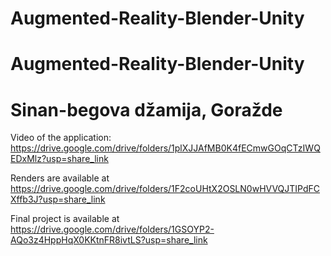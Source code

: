 # Augmented-Reality-Blender-Unity


# Augmented-Reality-Blender-Unity
# Sinan-begova džamija, Goražde

Video of the application: https://drive.google.com/drive/folders/1plXJJAfMB0K4fECmwGOqCTzIWQEDxMlz?usp=share_link

Renders are available at https://drive.google.com/drive/folders/1F2coUHtX2OSLN0wHVVQJTIPdFCXffb3J?usp=share_link

Final project is available at https://drive.google.com/drive/folders/1GSOYP2-AQo3z4HppHqX0KKtnFR8ivtLS?usp=share_link
